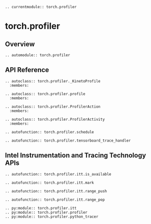```{eval-rst}
.. currentmodule:: torch.profiler
```

# torch.profiler

## Overview
```{eval-rst}
.. automodule:: torch.profiler
```

## API Reference
```{eval-rst}
.. autoclass:: torch.profiler._KinetoProfile
  :members:

.. autoclass:: torch.profiler.profile
  :members:

.. autoclass:: torch.profiler.ProfilerAction
  :members:

.. autoclass:: torch.profiler.ProfilerActivity
  :members:

.. autofunction:: torch.profiler.schedule

.. autofunction:: torch.profiler.tensorboard_trace_handler
```

## Intel Instrumentation and Tracing Technology APIs

```{eval-rst}
.. autofunction:: torch.profiler.itt.is_available

.. autofunction:: torch.profiler.itt.mark

.. autofunction:: torch.profiler.itt.range_push

.. autofunction:: torch.profiler.itt.range_pop
```

<!-- This module needs to be documented. Adding here in the meantime
for tracking purposes -->
```{eval-rst}
.. py:module:: torch.profiler.itt
.. py:module:: torch.profiler.profiler
.. py:module:: torch.profiler.python_tracer
```
